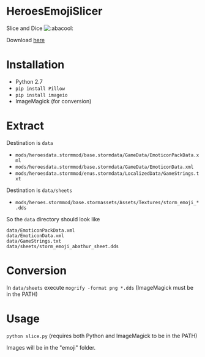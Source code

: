 # HeroesEmojiSlicer
Slice and Dice ![:abacool:](https://i.imgur.com/cEUaVLY.png)

Download [here](https://github.com/naomichan/HeroesEmojiSlicer/archive/master.zip)

# Installation

- Python 2.7
- `pip install Pillow`
- `pip install imageio`
- ImageMagick (for conversion)

# Extract

Destination is `data`

- `mods/heroesdata.stormmod/base.stormdata/GameData/EmoticonPackData.xml`
- `mods/heroesdata.stormmod/base.stormdata/GameData/EmoticonData.xml`
- `mods/heroesdata.stormmod/enus.stormdata/LocalizedData/GameStrings.txt`

Destination is `data/sheets`

- `mods/heroes.stormmod/base.stormassets/Assets/Textures/storm_emoji_*.dds`

So the `data` directory should look like

```
data/EmoticonPackData.xml
data/EmoticonData.xml
data/GameStrings.txt
data/sheets/storm_emoji_abathur_sheet.dds
```

# Conversion

In `data/sheets` execute `mogrify -format png *.dds` (ImageMagick must be in the PATH)

# Usage

`python slice.py` (requires both Python and ImageMagick to be in the PATH)

Images will be in the "emoji" folder.
